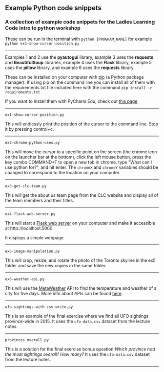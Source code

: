 ## Example Python code snippets

### A collection of example code snippets for the Ladies Learning Code intro to python workshop

These can be run in the terminal with `python [PROGRAM_NAME]` for example `python ex1-show-cursor-position.py`

---

Examples 1 and 2 use the **pyautogui** library, example 3 uses the **requests** and **BeautifulSoup** libraries, example 4 uses the **Flask** library, example 5 uses the **pillow** library, and example 6 uses the **requests** library

These can be installed on your computer with [pip](https://pip.pypa.io/en/stable/) (a Python package manager). If using pip on the command line you can install all of them with the requirements.txt file included here with the command
`pip install -r requirements.txt`

If you want to install them with PyCharm Edu, check out [this page](https://www.jetbrains.com/help/pycharm/installing-uninstalling-and-upgrading-packages.html)

---

`ex1-show-cursor-position.py`

This will endlessly print the position of the cursor to the command line. Stop it by pressing control+c.

---

`ex2-chrome-python-uses.py`

This will move the cursor to a specific point on the screen (the chrome icon on the launcher bar at the bottom), click the left mouse button, press the key combo COMMAND+T to open a new tab in chrome, type "What can I use python for?", and hit enter.
The `chromeX` and `chromeY` variables should be changed to correspond to the location on your computer.

---

`ex3-get-clc-team.py`

This will get the about us team page from the CLC website and display all of the team members and their titles.

---

`ex4-flask-web-server.py`

This will start a [Flask web server](https://palletsprojects.com/p/flask/) on your computer and make it accessible at http://localhost:5000

It displays a simple webpage.

---

`ex5-image-manipulation.py`

This will crop, resize, and rotate the photo of the Toronto skyline in the ex5 folder and save the new copies in the same folder.

---

`ex6-weather-api.py`

This will use the [MetaWeather](https://www.metaweather.com) API to find the temperature and weather of a city for five days. More info about APIs can be found [here](https://zapier.com/learn/apis/chapter-1-introduction-to-apis/).

---

`ufo-sightings-with-csv-write.py`

This is an example of the final exercise where we find all UFO sightings province-wide in 2015.
It uses the `ufo-data.csv` dataset from the lecture notes.

---

`provinces_overall.py`

This is a solution for the final exercise bonus question:*Which province had the most sightings overall? How many?* 
It uses the `ufo-data.csv` dataset from the lecture notes.

---
